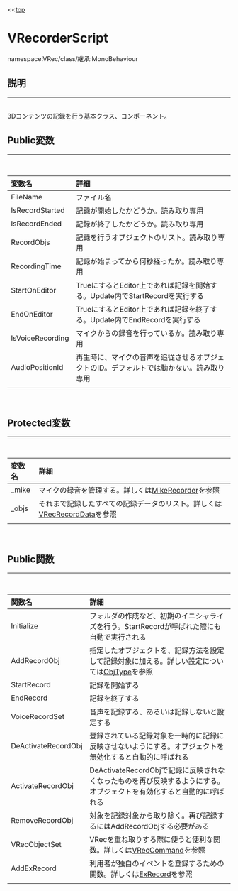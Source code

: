 ﻿<<[top](VRec.md)
# **VRecorderScript**
namespace:VRec/class/継承:MonoBehaviour

## **説明**
---
<br>
3Dコンテンツの記録を行う基本クラス、コンポーネント。
<br>

## **Public変数**
---
<br>

|変数名|詳細|
|:-----------|:------------|
|FileName|ファイル名|
|IsRecordStarted|記録が開始したかどうか。読み取り専用|
|IsRecordEnded|記録が終了したかどうか。読み取り専用|
|RecordObjs|記録を行うオブジェクトのリスト。読み取り専用|
|RecordingTime|記録が始まってから何秒経ったか。読み取り専用|
|StartOnEditor|TrueにするとEditor上であれば記録を開始する。Update内でStartRecordを実行する|
|EndOnEditor|TrueにするとEditor上であれば記録を終了する。Update内でEndRecordを実行する|
|IsVoiceRecording|マイクからの録音を行っているか。読み取り専用|
|AudioPositionId|再生時に、マイクの音声を追従させるオブジェクトのID。デフォルトでは動かない。読み取り専用|
|||
<br>

## **Protected変数**
---
<br>

|変数名|詳細|
|:-----------|:------------|
|_mike|マイクの録音を管理する。詳しくは[MikeRecorder](MikeRecorder.md)を参照|
|_objs|それまで記録したすべての記録データのリスト。詳しくは[VRecRecordData](VRecRecordData.md)を参照|
|||
<br>

## **Public関数**
---
<br>

|関数名|詳細|
|:--|:--|
|Initialize|フォルダの作成など、初期のイニシャライズを行う。StartRecordが呼ばれた際にも自動で実行される|
|AddRecordObj|指定したオブジェクトを、記録方法を設定して記録対象に加える。詳しい設定については[ObjType](ObjType.md)を参照|
|StartRecord|記録を開始する|
|EndRecord|記録を終了する|
|VoiceRecordSet|音声を記録する、あるいは記録しないと設定する|
|DeActivateRecordObj|登録されている記録対象を一時的に記録に反映させないようにする。オブジェクトを無効化すると自動的に呼ばれる|
|ActivateRecordObj|DeActivateRecordObjで記録に反映されなくなったものを再び反映するようにする。オブジェクトを有効化すると自動的に呼ばれる|
|RemoveRecordObj|対象を記録対象から取り除く。再び記録するにはAddRecordObjする必要がある|
|VRecObjectSet|VRecを重ね取りする際に使うと便利な関数。詳しくは[VRecCommand](VRecCommand)を参照|
|AddExRecord|利用者が独自のイベントを登録するための関数。詳しくは[ExRecord](ExRecord.md)を参照|
|||
<br>
